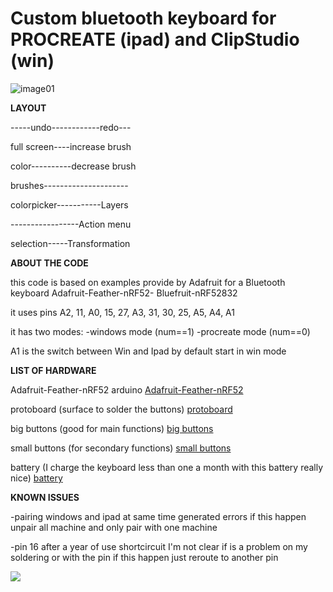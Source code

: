 # Custom bluetooth keyboard for PROCREATE (ipad) and ClipStudio (win)


![image01](https://github.com/Roboxtools/Art_tools/blob/master/image03.jpg?raw=true)

**LAYOUT**


-----undo------------redo---

full screen----increase brush

color----------decrease brush

brushes---------------------

colorpicker-----------Layers

-----------------Action menu

selection-----Transformation



**ABOUT THE CODE**

this code is based on examples provide by Adafruit for a Bluetooth keyboard 
Adafruit-Feather-nRF52- Bluefruit-nRF52832

it uses pins
A2, 11, A0, 15, 27, A3, 31, 30, 25, A5, A4, A1

it has two modes:
-windows mode (num==1)
-procreate mode (num==0)

A1 is the switch between Win and Ipad by default start in win mode


**LIST OF HARDWARE**
 
Adafruit-Feather-nRF52 arduino
[Adafruit-Feather-nRF52](https://www.amazon.co.uk/Adafruit-Feather-nRF52-Bluefruit-nRF52832/dp/B07DM1WVM3/ref=sr_1_1?s=electronics&ie=UTF8&qid=1548008745&sr=1-1&keywords=adafruit+nrf52)

protoboard (surface to solder the buttons)
[protoboard](https://www.adafruit.com/product/2884)

big buttons (good for main functions)
[big buttons](https://www.adafruit.com/product/1119)

small buttons (for secondary functions)
[small buttons](https://www.adafruit.com/product/367)

battery (I charge the keyboard less than one a month with this battery really nice)
[battery](https://www.amazon.co.uk/gp/product/B00NAOS8Z2?pf_rd_p=71cb17e9-f468-4d3f-94d5-a0de44c50a7e&pf_rd_r=0S9T4CG8A57GR8RSJ9ZD)


**KNOWN ISSUES**

-pairing windows and ipad at same time generated errors if this happen unpair all machine and only pair with one machine

-pin 16 after a year of use shortcircuit I'm not clear if is a problem on my soldering or with the pin if this happen just reroute to another pin


[![](http://img.youtube.com/vi/9TROEPfZXaY/0.jpg)](http://www.youtube.com/watch?v=9TROEPfZXaY "")
